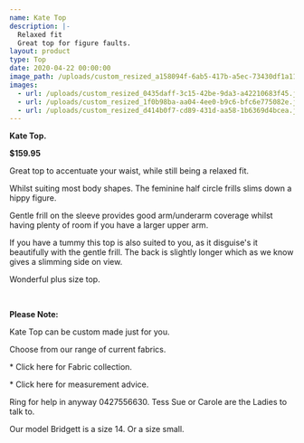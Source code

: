 ```yaml
---
name: Kate Top
description: |-
  Relaxed fit
  Great top for figure faults.
layout: product
type: Top
date: 2020-04-22 00:00:00
image_path: /uploads/custom_resized_a158094f-6ab5-417b-a5ec-73430df1a11e.jpg
images:
  - url: /uploads/custom_resized_0435daff-3c15-42be-9da3-a42210683f45.jpg
  - url: /uploads/custom_resized_1f0b98ba-aa04-4ee0-b9c6-bfc6e775082e.jpg
  - url: /uploads/custom_resized_d414b0f7-cd89-431d-aa58-1b6369d4bcea.jpg
---
```


**Kate Top.**

**$159.95**

Great top to accentuate your waist, while still being a relaxed fit.

Whilst suiting most body shapes. The feminine half circle frills slims down a hippy figure.&nbsp;

Gentle frill on the sleeve provides good arm/underarm coverage whilst having plenty of room if you have a larger upper arm.

If you have a tummy this top is also suited to you, as it disguise's it beautifully with the gentle frill. The back is slightly longer which as we know gives a slimming side on view.&nbsp;

Wonderful plus size top.

&nbsp;

**Please Note:**

Kate Top can be custom made just for you.

Choose from our range of current fabrics.

\* Click here for Fabric collection.

\* Click here for measurement advice.

Ring for help in anyway 0427556630. Tess Sue or Carole are the Ladies to talk to.

Our model Bridgett is a size 14. Or a size small.